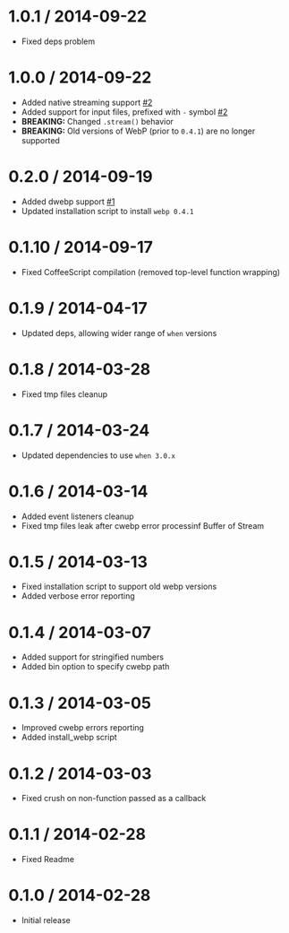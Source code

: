 1.0.1 / 2014-09-22
==================

 * Fixed deps problem

1.0.0 / 2014-09-22
==================

 * Added native streaming support [#2]
 * Added support for input files, prefixed with `-` symbol [#2]
 * **BREAKING:** Changed `.stream()` behavior
 * **BREAKING:** Old versions of WebP (prior to `0.4.1`) are no longer supported


  [#2]: https://github.com/Intervox/node-webp/issues/2

0.2.0 / 2014-09-19
==================

 * Added dwebp support [#1]
 * Updated installation script to install `webp 0.4.1`


  [#1]: https://github.com/Intervox/node-webp/issues/1

0.1.10 / 2014-09-17
==================

 * Fixed CoffeeScript compilation (removed top-level function wrapping)

0.1.9 / 2014-04-17
==================

 * Updated deps, allowing wider range of `when` versions

0.1.8 / 2014-03-28
==================

 * Fixed tmp files cleanup

0.1.7 / 2014-03-24
==================

  * Updated dependencies to use `when 3.0.x`

0.1.6 / 2014-03-14
==================

  * Added event listeners cleanup
  * Fixed tmp files leak after cwebp error processinf Buffer of Stream

0.1.5 / 2014-03-13
==================

  * Fixed installation script to support old webp versions
  * Added verbose error reporting

0.1.4 / 2014-03-07
==================

  * Added support for stringified numbers
  * Added bin option to specify cwebp path

0.1.3 / 2014-03-05
==================

  * Improved cwebp errors reporting
  * Added install_webp script

0.1.2 / 2014-03-03
==================

  * Fixed crush on non-function passed as a callback

0.1.1 / 2014-02-28
==================

  * Fixed Readme

0.1.0 / 2014-02-28
==================

  * Initial release
